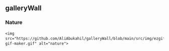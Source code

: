 ## galleryWall

### Nature

    <img src="https://github.com/AliAbukahil/galleryWall/blob/main/src/img/ezgif.com-gif-maker.gif" alt="nature">
